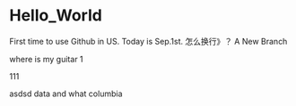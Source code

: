 # Hello_World



First time to use Github in US.
Today is Sep.1st.
怎么换行》？
A New Branch


where is my guitar
1

111


asdsd
data and what
columbia

